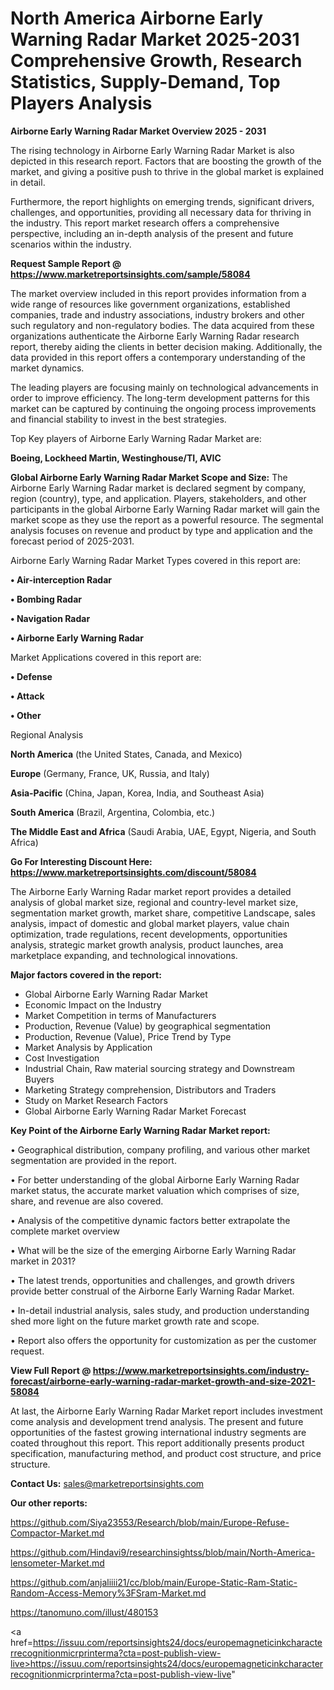  # North America Airborne Early Warning Radar Market 2025-2031 Comprehensive Growth, Research Statistics, Supply-Demand,  Top Players Analysis

<Strong> Airborne Early Warning Radar Market Overview 2025 - 2031</strong>

The rising technology in Airborne Early Warning Radar Market is also depicted in this research report. Factors that are boosting the growth of the market, and giving a positive push to thrive in the global market is explained in detail.

Furthermore, the report highlights on emerging trends, significant drivers, challenges, and opportunities, providing all necessary data for thriving in the industry. This report market research offers a comprehensive perspective, including an in-depth analysis of the present and future scenarios within the industry.

<strong>Request Sample Report @ <a href=https://www.marketreportsinsights.com/sample/58084>https://www.marketreportsinsights.com/sample/58084</a></strong>

The market overview included in this report provides information from a wide range of resources like government organizations, established companies, trade and industry associations, industry brokers and other such regulatory and non-regulatory bodies. The data acquired from these organizations authenticate the Airborne Early Warning Radar research report, thereby aiding the clients in better decision making. Additionally, the data provided in this report offers a contemporary understanding of the market dynamics.

The leading players are focusing mainly on technological advancements in order to improve efficiency. The long-term development patterns for this market can be captured by continuing the ongoing process improvements and financial stability to invest in the best strategies.

Top Key players of Airborne Early Warning Radar Market are:

<strong>Boeing, Lockheed Martin, Westinghouse/TI, AVIC</strong>

<strong><b>Global Airborne Early Warning Radar Market Scope and Size:</b></strong>
The Airborne Early Warning Radar market is declared segment by company, region (country), type, and application. Players, stakeholders, and other participants in the global Airborne Early Warning Radar market will gain the market scope as they use the report as a powerful resource. The segmental analysis focuses on revenue and product by type and application and the forecast period of 2025-2031.

Airborne Early Warning Radar Market Types covered in this report are:

<strong>• Air-interception Radar

• Bombing Radar

• Navigation Radar

• Airborne Early Warning Radar</strong>

Market Applications covered in this report are:

<strong>• Defense

• Attack

• Other</strong> 

Regional Analysis

<strong>North America</strong> (the United States, Canada, and Mexico)

<strong>Europe</strong> (Germany, France, UK, Russia, and Italy)

<strong>Asia-Pacific</strong> (China, Japan, Korea, India, and Southeast Asia)

<strong>South America</strong> (Brazil, Argentina, Colombia, etc.)

<strong>The Middle East and Africa</strong> (Saudi Arabia, UAE, Egypt, Nigeria, and South Africa)

<strong>Go For Interesting Discount Here: <a href=https://www.marketreportsinsights.com/discount/58084>https://www.marketreportsinsights.com/discount/58084</a></strong>

The Airborne Early Warning Radar market report provides a detailed analysis of global market size, regional and country-level market size, segmentation market growth, market share, competitive Landscape, sales analysis, impact of domestic and global market players, value chain optimization, trade regulations, recent developments, opportunities analysis, strategic market growth analysis, product launches, area marketplace expanding, and technological innovations.

<strong><b>Major factors covered in the report:</b></strong>
<ul>
  <li>Global Airborne Early Warning Radar Market </li>
  <li>Economic Impact on the Industry</li>
  <li>Market Competition in terms of Manufacturers</li>
  <li>Production, Revenue (Value) by geographical segmentation</li>
  <li>Production, Revenue (Value), Price Trend by Type</li>
  <li>Market Analysis by Application</li>
  <li>Cost Investigation</li>
  <li>Industrial Chain, Raw material sourcing strategy and Downstream Buyers</li>
  <li>Marketing Strategy comprehension, Distributors and Traders</li>
  <li>Study on Market Research Factors</li>
  <li>Global Airborne Early Warning Radar Market Forecast</li>
</ul>

<strong><b>Key Point of the Airborne Early Warning Radar Market report:</b></strong>

• Geographical distribution, company profiling, and various other market segmentation are provided in the report.

• For better understanding of the global Airborne Early Warning Radar market status, the accurate market valuation which comprises of size, share, and revenue are also covered.

• Analysis of the competitive dynamic factors better extrapolate the complete market overview

• What will be the size of the emerging Airborne Early Warning Radar market in 2031?

• The latest trends, opportunities and challenges, and growth drivers provide better construal of the Airborne Early Warning Radar Market.

• In-detail industrial analysis, sales study, and production understanding shed more light on the future market growth rate and scope.

• Report also offers the opportunity for customization as per the customer request.

<strong><b>View Full Report @ <a href=https://www.marketreportsinsights.com/industry-forecast/airborne-early-warning-radar-market-growth-and-size-2021-58084>https://www.marketreportsinsights.com/industry-forecast/airborne-early-warning-radar-market-growth-and-size-2021-58084</a></b></strong>


At last, the Airborne Early Warning Radar Market report includes investment come analysis and development trend analysis. The present and future opportunities of the fastest growing international industry segments are coated throughout this report. This report additionally presents product specification, manufacturing method, and product cost structure, and price structure.

<strong>Contact Us:</strong>
sales@marketreportsinsights.com

<strong>Our other reports:</strong>

<a href=https://github.com/Siya23553/Research/blob/main/Europe-Refuse-Compactor-Market.md>https://github.com/Siya23553/Research/blob/main/Europe-Refuse-Compactor-Market.md</a>

<a href=https://github.com/Hindavi9/researchinsightss/blob/main/North-America-lensometer-Market.md>https://github.com/Hindavi9/researchinsightss/blob/main/North-America-lensometer-Market.md</a>

<a href=https://github.com/anjaliiii21/cc/blob/main/Europe-Static-Ram-Static-Random-Access-Memory%3FSram-Market.md>https://github.com/anjaliiii21/cc/blob/main/Europe-Static-Ram-Static-Random-Access-Memory%3FSram-Market.md</a>

<a href=https://tanomuno.com/illust/480153>https://tanomuno.com/illust/480153</a>

<a href=https://issuu.com/reportsinsights24/docs/europemagneticinkcharacterrecognitionmicrprinterma?cta=post-publish-view-live>https://issuu.com/reportsinsights24/docs/europemagneticinkcharacterrecognitionmicrprinterma?cta=post-publish-view-live</a>"
